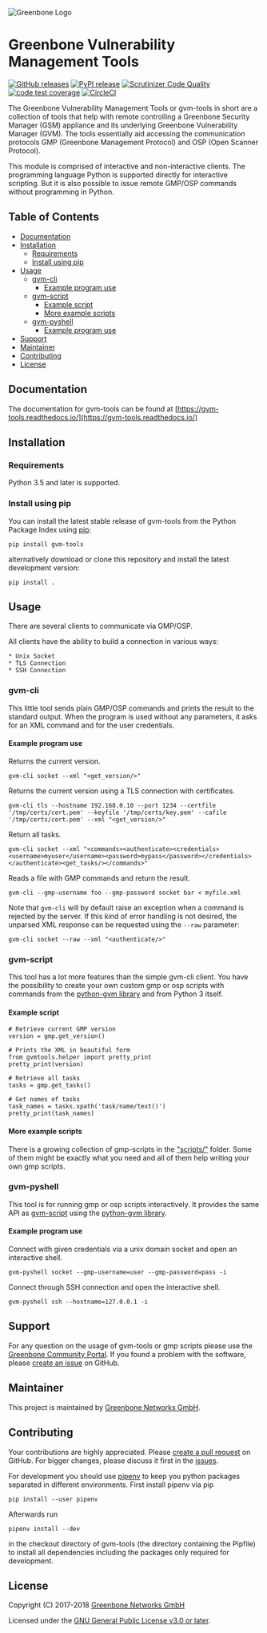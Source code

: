 ![Greenbone Logo](https://www.greenbone.net/wp-content/uploads/gb_logo_resilience_horizontal.png)

# Greenbone Vulnerability Management Tools

[![GitHub releases](https://img.shields.io/github/release-pre/greenbone/gvm-tools.svg)](https://github.com/greenbone/gvm-tools/releases)
[![PyPI release](https://img.shields.io/pypi/v/gvm-tools.svg)](https://pypi.org/project/gvm-tools/)
[![Scrutinizer Code Quality](https://scrutinizer-ci.com/g/greenbone/gvm-tools/badges/quality-score.png?b=master)](https://scrutinizer-ci.com/g/greenbone/gvm-tools/?branch=master)
[![code test coverage](https://codecov.io/gh/greenbone/gvm-tools/branch/master/graph/badge.svg)](https://codecov.io/gh/greenbone/gvm-tools)
[![CircleCI](https://circleci.com/gh/greenbone/gvm-tools/tree/master.svg?style=svg)](https://circleci.com/gh/greenbone/gvm-tools/tree/master)

The Greenbone Vulnerability Management Tools or gvm-tools in short
are a collection of tools that help with remote controlling a
Greenbone Security Manager (GSM) appliance and its underlying Greenbone
Vulnerability Manager (GVM). The tools essentially aid accessing the
communication protocols GMP (Greenbone Management Protocol) and OSP
(Open Scanner Protocol).

This module is comprised of interactive and non-interactive clients.
The programming language Python is supported directly for interactive scripting.
But it is also possible to issue remote GMP/OSP commands without programming in
Python.

## Table of Contents
* [Documentation](#documentation)
* [Installation](#installation)
  * [Requirements](#requirements)
  * [Install using pip](#install-using-pip)
* [Usage](#usage)
  * [gvm-cli](#gvm-cli)
     * [Example program use](#example-program-use)
  * [gvm-script](#gvm-script)
     * [Example script](#example-script)
     * [More example scripts](#more-example-scripts)
  * [gvm-pyshell](#gvm-pyshell)
     * [Example program use](#example-program-use-1)
* [Support](#support)
* [Maintainer](#maintainer)
* [Contributing](#contributing)
* [License](#license)

## Documentation

The documentation for gvm-tools can be found at
[https://gvm-tools.readthedocs.io/](https://gvm-tools.readthedocs.io/)

## Installation

### Requirements

Python 3.5 and later is supported.

### Install using pip

You can install the latest stable release of gvm-tools from the Python Package
Index using [pip](https://pip.pypa.io/):

    pip install gvm-tools

alternatively download or clone this repository and install the latest
development version:

    pip install .

## Usage

There are several clients to communicate via GMP/OSP.

All clients have the ability to build a connection in various ways:

    * Unix Socket
    * TLS Connection
    * SSH Connection

### gvm-cli

This little tool sends plain GMP/OSP commands and prints the result to
the standard output. When the program is used without any parameters, it
asks for an XML command and for the user credentials.

#### Example program use

Returns the current version.

```
gvm-cli socket --xml "<get_version/>"
```

Returns the current version using a TLS connection with certificates.

```
gvm-cli tls --hostname 192.168.0.10 --port 1234 --certfile '/tmp/certs/cert.pem' --keyfile '/tmp/certs/key.pem' --cafile '/tmp/certs/cert.pem' --xml "<get_version/>"
```

Return all
tasks.

```
gvm-cli socket --xml "<commands><authenticate><credentials><username>myuser</username><password>mypass</password></credentials></authenticate><get_tasks/></commands>"
```

Reads a file with GMP commands and return the result.

```
gvm-cli --gmp-username foo --gmp-password socket bar < myfile.xml
```

Note that `gvm-cli` will by default raise an exception when a command is
rejected by the server. If this kind of error handling is not desired, the
unparsed XML response can be requested using the `--raw` parameter:

```
gvm-cli socket --raw --xml "<authenticate/>"

```

### gvm-script

This tool has a lot more features than the simple gvm-cli client. You
have the possibility to create your own custom gmp or osp scripts with commands
from the [python-gvm library](https://github.com/greenbone/python-gvm) and from
Python 3 itself.

#### Example script

```
# Retrieve current GMP version
version = gmp.get_version()

# Prints the XML in beautiful form
from gvmtools.helper import pretty_print
pretty_print(version)

# Retrieve all tasks
tasks = gmp.get_tasks()

# Get names of tasks
task_names = tasks.xpath('task/name/text()')
pretty_print(task_names)
```

#### More example scripts

There is a growing collection of gmp-scripts in the
["scripts/"](scripts/) folder.
Some of them might be exactly what you need and all of them help writing
your own gmp scripts.

### gvm-pyshell

This tool is for running gmp or osp scripts interactively. It provides the same
API as [gvm-script](#gvm-script) using the
[python-gvm library](https://github.com/greenbone/python-gvm).

#### Example program use

Connect with given credentials via a unix domain socket and open an interactive
shell.

```
gvm-pyshell socket --gmp-username=user --gmp-password=pass -i
```

Connect through SSH connection and open the interactive shell.

```
gvm-pyshell ssh --hostname=127.0.0.1 -i
```

## Support

For any question on the usage of gvm-tools or gmp scripts please use the
[Greenbone Community Portal](https://community.greenbone.net/c/gmp). If you
found a problem with the software, please
[create an issue](https://github.com/greenbone/gvm-tools/issues) on GitHub.

## Maintainer

This project is maintained by [Greenbone Networks GmbH](https://www.greenbone.net/).

## Contributing

Your contributions are highly appreciated. Please
[create a pull request](https://github.com/greenbone/gvm-tools/pulls) on GitHub.
For bigger changes, please discuss it first in the
[issues](https://github.com/greenbone/gvm-tools/issues).

For development you should use [pipenv](https://pipenv.readthedocs.io/en/latest/)
to keep you python packages separated in different environments. First install
pipenv via pip

    pip install --user pipenv

Afterwards run

    pipenv install --dev

in the checkout directory of gvm-tools (the directory containing the Pipfile) to
install all dependencies including the packages only required for development.

## License

Copyright (C) 2017-2018 [Greenbone Networks GmbH](https://www.greenbone.net/)

Licensed under the [GNU General Public License v3.0 or later](LICENSE).
